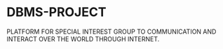# DBMS-PROJECT
PLATFORM FOR SPECIAL INTEREST GROUP TO COMMUNICATION AND INTERACT OVER THE WORLD THROUGH INTERNET.
